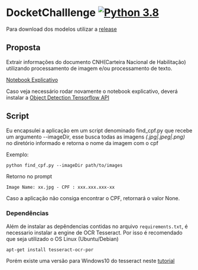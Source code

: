 # DocketChalllenge [![Python 3.8](https://img.shields.io/badge/python-3.8-blue.svg)](https://www.python.org/downloads/release/python-388/)

Para download dos modelos utilizar a [release](https://github.com/AkiraG/DocketChalllenge/releases)

## Proposta
Extrair informações do documento CNH(Carteira Nacional de Habilitação) utilizando processamento de imagem e/ou processamento de texto.

[Notebook Explicativo](https://github.com/AkiraG/DocketChalllenge/blob/main/jupyter/Docket%20CNH.ipynb)

Caso veja necessário rodar novamente o notebook explicativo, deverá instalar a [Object Detection Tensorflow API](https://tensorflow-object-detection-api-tutorial.readthedocs.io/en/latest/install.html)


## Script
Eu encapsulei a aplicação em um script denominado find_cpf.py que recebe um argumento --imageDir, esse busca todas as imagens *(.jpg|.jpeg|.png)* no diretório informado e retorna o nome da imagem com o cpf

Exemplo:
```
python find_cpf.py --imageDir path/to/images
```
Retorno no prompt

```
Image Name: xx.jpg - CPF : xxx.xxx.xxx-xx
```
Caso a aplicação não consiga encontrar o CPF, retornará o valor None.


### Dependências

Além de instalar as depêndencias contidas no arquivo ```requirements.txt```, é necessario instalar a engine de OCR Tesseract. Por isso é recomendado que seja utilizado o OS Linux (Ubuntu/Debian)
```
apt-get install tesseract-ocr-por
```

Porém existe uma versão para Windows10 do tesseract neste [tutorial](https://medium.com/quantrium-tech/installing-and-using-tesseract-4-on-windows-10-4f7930313f82)


